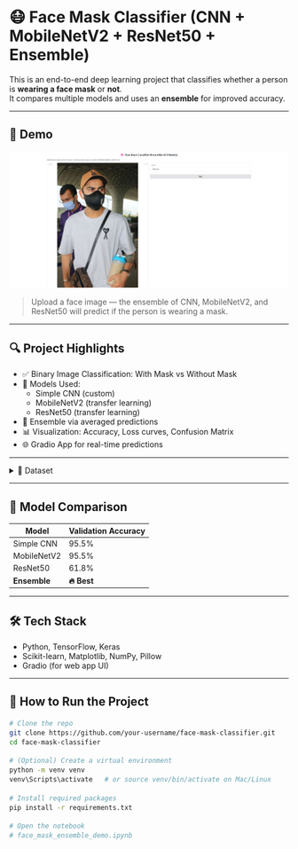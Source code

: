 # 😷 Face Mask Classifier (CNN + MobileNetV2 + ResNet50 + Ensemble)

This is an end-to-end deep learning project that classifies whether a person is **wearing a face mask** or **not**.  
It compares multiple models and uses an **ensemble** for improved accuracy.

---

## 📸 Demo

![Gradio Demo](assets/gradio_demo_screenshot_kohli.png)

> Upload a face image — the ensemble of CNN, MobileNetV2, and ResNet50 will predict if the person is wearing a mask.

---

## 🔍 Project Highlights

- ✅ Binary Image Classification: With Mask vs Without Mask
- 🧠 Models Used:
  - Simple CNN (custom)
  - MobileNetV2 (transfer learning)
  - ResNet50 (transfer learning)
- 🔁 Ensemble via averaged predictions
- 📊 Visualization: Accuracy, Loss curves, Confusion Matrix
- 🌐 Gradio App for real-time predictions

---

<details>
<summary>📁 Dataset</summary>

- **Source:** [Kaggle - Face Mask Detection Dataset](https://www.kaggle.com/datasets/omkargurav/face-mask-dataset)
- **Classes:**
  - `with_mask`
  - `without_mask`
- **Structure:**
face-mask-dataset/data/
├── with_mask/
└── without_mask/

</details>

---

## 🧠 Model Comparison

| Model         | Validation Accuracy |
|---------------|---------------------|
| Simple CNN    | 95.5%               |
| MobileNetV2   | 95.5%               |
| ResNet50      | 61.8%               |
| **Ensemble**  | **🔥 Best**         |

---

## 🛠️ Tech Stack

- Python, TensorFlow, Keras
- Scikit-learn, Matplotlib, NumPy, Pillow
- Gradio (for web app UI)

---

## 🚀 How to Run the Project

```bash
# Clone the repo
git clone https://github.com/your-username/face-mask-classifier.git
cd face-mask-classifier

# (Optional) Create a virtual environment
python -m venv venv
venv\Scripts\activate   # or source venv/bin/activate on Mac/Linux

# Install required packages
pip install -r requirements.txt

# Open the notebook
# face_mask_ensemble_demo.ipynb
